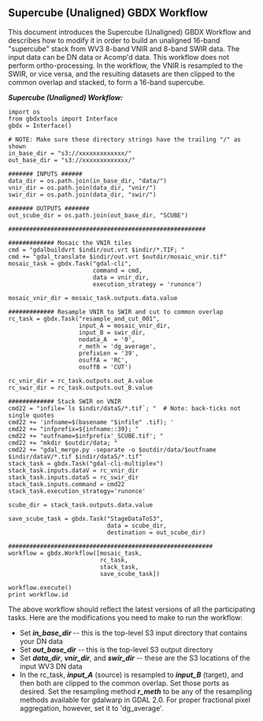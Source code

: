 ## Supercube (Unaligned) GBDX Workflow 

This document introduces the Supercube (Unaligned) GBDX Workflow and describes how to modify it in order to build an unaligned 16-band "supercube" stack from WV3 8-band VNIR and 8-band SWIR data. The input data can be DN data or Acomp'd data. This workflow does not perform ortho-processing. In the workflow, the VNIR is resampled to the SWIR, or vice versa, and the resulting datasets are then clipped to the common overlap and stacked, to form a 16-band supercube. 

<!--
***************************************************************************
-->

**_Supercube (Unaligned) Workflow:_** 

```shell
import os
from gbdxtools import Interface
gbdx = Interface()

# NOTE: Make sure these directory strings have the trailing "/" as shown
in_base_dir = "s3://xxxxxxxxxxxxx/"
out_base_dir = "s3://xxxxxxxxxxxxx/"

####### INPUTS ######
data_dir = os.path.join(in_base_dir, "data/")
vnir_dir = os.path.join(data_dir, "vnir/")
swir_dir = os.path.join(data_dir, "swir/")

####### OUTPUTS #######
out_scube_dir = os.path.join(out_base_dir, "SCUBE")

########################################################

############# Mosaic the VNIR tiles
cmd = "gdalbuildvrt $indir/out.vrt $indir/*.TIF; "
cmd += "gdal_translate $indir/out.vrt $outdir/mosaic_vnir.tif"
mosaic_task = gbdx.Task("gdal-cli",
                        command = cmd,
                        data = vnir_dir,
                        execution_strategy = 'runonce')

mosaic_vnir_dir = mosaic_task.outputs.data.value

############# Resample VNIR to SWIR and cut to common overlap
rc_task = gbdx.Task("resample_and_cut_001",
                    input_A = mosaic_vnir_dir,
                    input_B = swir_dir,
                    nodata_A  = '0',
                    r_meth = 'dg_average', 
                    prefixLen = '39',
                    osuffA = 'RC',
                    osuffB = 'CUT')

rc_vnir_dir = rc_task.outputs.out_A.value
rc_swir_dir = rc_task.outputs.out_B.value

############# Stack SWIR on VNIR
cmd22 = "infile=`ls $indir/dataS/*.tif`; "  # Note: back-ticks not single quotes
cmd22 += 'infname=$(basename "$infile" .tif); '  
cmd22 += "infprefix=${infname::39}; "
cmd22 += "outfname=$infprefix'_SCUBE.tif'; "
cmd22 += "mkdir $outdir/data; "
cmd22 += "gdal_merge.py -separate -o $outdir/data/$outfname $indir/dataV/*.tif $indir/dataS/*.tif"
stack_task = gbdx.Task("gdal-cli-multiplex")
stack_task.inputs.dataV = rc_vnir_dir
stack_task.inputs.dataS = rc_swir_dir
stack_task.inputs.command = cmd22
stack_task.execution_strategy='runonce'

scube_dir = stack_task.outputs.data.value

save_scube_task = gbdx.Task("StageDataToS3",
                            data = scube_dir,
                            destination = out_scube_dir)

##########################################################
workflow = gbdx.Workflow([mosaic_task,
                          rc_task,
                          stack_task,
                          save_scube_task])

workflow.execute()
print workflow.id
```

<!--
***************************************************************************
-->

The above workflow should reflect the latest versions of all the participating tasks. 
Here are the modifications you need to make to run the workflow:
 
* Set **_in_base_dir_** -- this is the top-level S3 input directory that contains your DN data 
* Set **_out_base_dir_** -- this is the top-level S3 output directory
* Set **_data_dir_**, **_vnir_dir_**, and **_swir_dir_** -- these are the S3 locations of the input WV3 DN data 
* In the rc_task, **_input_A_** (source) is resampled to **_input_B_** (target), and then both are clipped to the common overlap. Set those ports as desired. Set the resampling method **_r_meth_** to be any of the resampling methods available for gdalwarp in GDAL 2.0. For proper fractional pixel aggregation, however, set it to 'dg_average'.






















